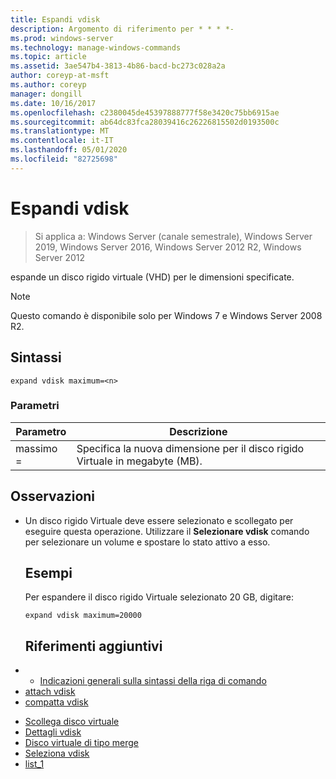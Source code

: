 ```yaml
---
title: Espandi vdisk
description: Argomento di riferimento per * * * *-
ms.prod: windows-server
ms.technology: manage-windows-commands
ms.topic: article
ms.assetid: 3ae547b4-3813-4b86-bacd-bc273c028a2a
author: coreyp-at-msft
ms.author: coreyp
manager: dongill
ms.date: 10/16/2017
ms.openlocfilehash: c2380045de45397888777f58e3420c75bb6915ae
ms.sourcegitcommit: ab64dc83fca28039416c26226815502d0193500c
ms.translationtype: MT
ms.contentlocale: it-IT
ms.lasthandoff: 05/01/2020
ms.locfileid: "82725698"
---
```

# <a name="expand-vdisk"></a>Espandi vdisk

> Si applica a: Windows Server (canale semestrale), Windows Server 2019, Windows Server 2016, Windows Server 2012 R2, Windows Server 2012

espande un disco rigido virtuale (VHD) per le dimensioni specificate.
> [!NOTE]
> Questo comando è disponibile solo per Windows 7 e Windows Server 2008 R2.
> ## <a name="syntax"></a>Sintassi
> ```
> expand vdisk maximum=<n>
> ```
> ### <a name="parameters"></a>Parametri
> 
> |  Parametro  |                      Descrizione                      |
> |-------------|-------------------------------------------------------|
> | massimo =<n> | Specifica la nuova dimensione per il disco rigido Virtuale in megabyte (MB). |
> 
> ## <a name="remarks"></a>Osservazioni
> - Un disco rigido Virtuale deve essere selezionato e scollegato per eseguire questa operazione. Utilizzare il **Selezionare vdisk** comando per selezionare un volume e spostare lo stato attivo a esso.
>   ## <a name="examples"></a>Esempi
>   Per espandere il disco rigido Virtuale selezionato 20 GB, digitare:
>   ```
>   expand vdisk maximum=20000
>   ```
>   ## <a name="additional-references"></a>Riferimenti aggiuntivi
> - - [Indicazioni generali sulla sintassi della riga di comando](command-line-syntax-key.md)
> - [attach vdisk](attach-vdisk.md)
> - [compatta vdisk](compact-vdisk.md)

-   [Scollega disco virtuale](detach-vdisk.md)
-   [Dettagli vdisk](detail-vdisk.md)
-   [Disco virtuale di tipo merge](merge-vdisk.md)
-   [Seleziona vdisk](select-vdisk.md)
-   [list_1](list_1.md)
